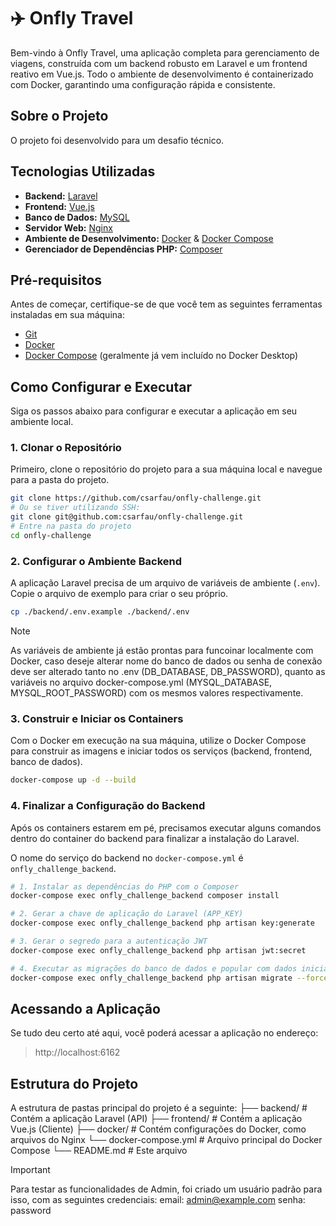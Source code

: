 # ✈️ Onfly Travel

Bem-vindo à Onfly Travel, uma aplicação completa para gerenciamento de viagens, construída com um backend robusto em Laravel e um frontend reativo em Vue.js. Todo o ambiente de desenvolvimento é containerizado com Docker, garantindo uma configuração rápida e consistente.

## Sobre o Projeto

O projeto foi desenvolvido para um desafio técnico.

## Tecnologias Utilizadas

* **Backend:** [Laravel](https://laravel.com/)
* **Frontend:** [Vue.js](https://vuejs.org/)
* **Banco de Dados:** [MySQL](https://www.mysql.com/)
* **Servidor Web:** [Nginx](https://www.nginx.com/)
* **Ambiente de Desenvolvimento:** [Docker](https://www.docker.com/) & [Docker Compose](https://docs.docker.com/compose/)
* **Gerenciador de Dependências PHP:** [Composer](https://getcomposer.org/)

## Pré-requisitos

Antes de começar, certifique-se de que você tem as seguintes ferramentas instaladas em sua máquina:

* [Git](https://git-scm.com/)
* [Docker](https://www.docker.com/products/docker-desktop/)
* [Docker Compose](https://docs.docker.com/compose/install/) (geralmente já vem incluído no Docker Desktop)

## Como Configurar e Executar

Siga os passos abaixo para configurar e executar a aplicação em seu ambiente local.

### 1. Clonar o Repositório

Primeiro, clone o repositório do projeto para a sua máquina local e navegue para a pasta do projeto.

```bash
git clone https://github.com/csarfau/onfly-challenge.git
# Ou se tiver utilizando SSH:
git clone git@github.com:csarfau/onfly-challenge.git
# Entre na pasta do projeto
cd onfly-challenge
```

### 2. Configurar o Ambiente Backend

A aplicação Laravel precisa de um arquivo de variáveis de ambiente (`.env`). Copie o arquivo de exemplo para criar o seu próprio.

```bash
cp ./backend/.env.example ./backend/.env
```

> [!NOTE]
> As variáveis de ambiente já estão prontas para funcoinar localmente com Docker, caso deseje alterar nome do banco de dados ou senha de conexão
> deve ser alterado tanto no .env (DB_DATABASE, DB_PASSWORD), quanto as variáveis no arquivo docker-compose.yml (MYSQL_DATABASE, MYSQL_ROOT_PASSWORD) com os mesmos valores respectivamente.

### 3. Construir e Iniciar os Containers

Com o Docker em execução na sua máquina, utilize o Docker Compose para construir as imagens e iniciar todos os serviços (backend, frontend, banco de dados).

```bash
docker-compose up -d --build
```

### 4. Finalizar a Configuração do Backend

Após os containers estarem em pé, precisamos executar alguns comandos dentro do container do backend para finalizar a instalação do Laravel.

O nome do serviço do backend no `docker-compose.yml` é `onfly_challenge_backend`.

```bash
# 1. Instalar as dependências do PHP com o Composer
docker-compose exec onfly_challenge_backend composer install

# 2. Gerar a chave de aplicação do Laravel (APP_KEY)
docker-compose exec onfly_challenge_backend php artisan key:generate

# 3. Gerar o segredo para a autenticação JWT
docker-compose exec onfly_challenge_backend php artisan jwt:secret

# 4. Executar as migrações do banco de dados e popular com dados iniciais (seeders)
docker-compose exec onfly_challenge_backend php artisan migrate --force --seed
```
## Acessando a Aplicação

Se tudo deu certo até aqui, você poderá acessar a aplicação no endereço:
> http://localhost:6162

## Estrutura do Projeto

A estrutura de pastas principal do projeto é a seguinte:
├── backend/      # Contém a aplicação Laravel (API)
├── frontend/     # Contém a aplicação Vue.js (Cliente)
├── docker/       # Contém configurações do Docker, como arquivos do Nginx
└── docker-compose.yml  # Arquivo principal do Docker Compose
└── README.md     # Este arquivo

> [!IMPORTANT]
> Para testar as funcionalidades de Admin, foi criado um usuário padrão para isso, com as seguintes credenciais:
> email: admin@example.com
> senha: password
